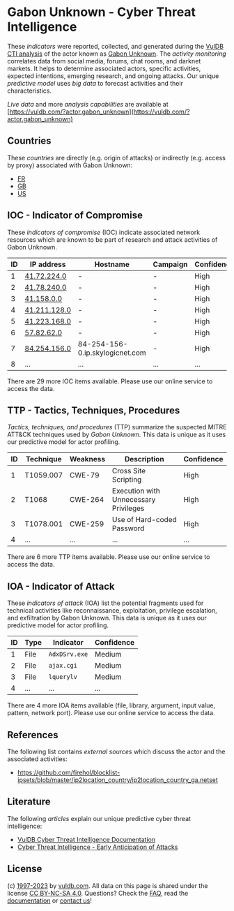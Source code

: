 # Gabon Unknown - Cyber Threat Intelligence

These _indicators_ were reported, collected, and generated during the [VulDB CTI analysis](https://vuldb.com/?kb.cti) of the actor known as [Gabon Unknown](https://vuldb.com/?actor.gabon_unknown). The _activity monitoring_ correlates data from social media, forums, chat rooms, and darknet markets. It helps to determine associated actors, specific activities, expected intentions, emerging research, and ongoing attacks. Our unique _predictive model_ uses _big data_ to forecast activities and their characteristics.

_Live data_ and more _analysis capabilities_ are available at [https://vuldb.com/?actor.gabon_unknown](https://vuldb.com/?actor.gabon_unknown)

## Countries

These _countries_ are directly (e.g. origin of attacks) or indirectly (e.g. access by proxy) associated with Gabon Unknown:

* [FR](https://vuldb.com/?country.fr)
* [GB](https://vuldb.com/?country.gb)
* [US](https://vuldb.com/?country.us)

## IOC - Indicator of Compromise

These _indicators of compromise_ (IOC) indicate associated network resources which are known to be part of research and attack activities of Gabon Unknown.

ID | IP address | Hostname | Campaign | Confidence
-- | ---------- | -------- | -------- | ----------
1 | [41.72.224.0](https://vuldb.com/?ip.41.72.224.0) | - | - | High
2 | [41.78.240.0](https://vuldb.com/?ip.41.78.240.0) | - | - | High
3 | [41.158.0.0](https://vuldb.com/?ip.41.158.0.0) | - | - | High
4 | [41.211.128.0](https://vuldb.com/?ip.41.211.128.0) | - | - | High
5 | [41.223.168.0](https://vuldb.com/?ip.41.223.168.0) | - | - | High
6 | [57.82.62.0](https://vuldb.com/?ip.57.82.62.0) | - | - | High
7 | [84.254.156.0](https://vuldb.com/?ip.84.254.156.0) | 84-254-156-0.ip.skylogicnet.com | - | High
8 | ... | ... | ... | ...

There are 29 more IOC items available. Please use our online service to access the data.

## TTP - Tactics, Techniques, Procedures

_Tactics, techniques, and procedures_ (TTP) summarize the suspected MITRE ATT&CK techniques used by _Gabon Unknown_. This data is unique as it uses our predictive model for actor profiling.

ID | Technique | Weakness | Description | Confidence
-- | --------- | -------- | ----------- | ----------
1 | T1059.007 | CWE-79 | Cross Site Scripting | High
2 | T1068 | CWE-264 | Execution with Unnecessary Privileges | High
3 | T1078.001 | CWE-259 | Use of Hard-coded Password | High
4 | ... | ... | ... | ...

There are 6 more TTP items available. Please use our online service to access the data.

## IOA - Indicator of Attack

These _indicators of attack_ (IOA) list the potential fragments used for technical activities like reconnaissance, exploitation, privilege escalation, and exfiltration by Gabon Unknown. This data is unique as it uses our predictive model for actor profiling.

ID | Type | Indicator | Confidence
-- | ---- | --------- | ----------
1 | File | `AdxDSrv.exe` | Medium
2 | File | `ajax.cgi` | Medium
3 | File | `lquerylv` | Medium
4 | ... | ... | ...

There are 4 more IOA items available (file, library, argument, input value, pattern, network port). Please use our online service to access the data.

## References

The following list contains _external sources_ which discuss the actor and the associated activities:

* https://github.com/firehol/blocklist-ipsets/blob/master/ip2location_country/ip2location_country_ga.netset

## Literature

The following _articles_ explain our unique predictive cyber threat intelligence:

* [VulDB Cyber Threat Intelligence Documentation](https://vuldb.com/?kb.cti)
* [Cyber Threat Intelligence - Early Anticipation of Attacks](https://www.scip.ch/en/?labs.20201022)

## License

(c) [1997-2023](https://vuldb.com/?kb.changelog) by [vuldb.com](https://vuldb.com/?kb.about). All data on this page is shared under the license [CC BY-NC-SA 4.0](https://creativecommons.org/licenses/by-nc-sa/4.0/). Questions? Check the [FAQ](https://vuldb.com/?kb.faq), read the [documentation](https://vuldb.com/?kb) or [contact us](https://vuldb.com/?contact)!
